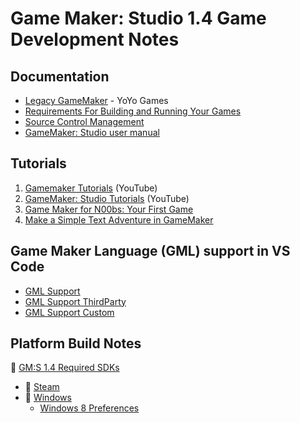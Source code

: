 # Game Maker: Studio 1.4 Game Development Notes

## Documentation

- [Legacy GameMaker](https://help.yoyogames.com/hc/en-us/categories/202590188-Legacy-GameMaker) - YoYo Games
- [Requirements For Building and Running Your Games](https://help.yoyogames.com/hc/en-us/articles/216753748-GM-S-1-4-Required-SDKs)
- [Source Control Management](https://docs.yoyogames.com/source/dadiospice/001_advanced%20use/source%20control/index.html)
- [GameMaker: Studio user manual](http://docs.yoyogames.com/source/dadiospice/)

## Tutorials

1. [Gamemaker Tutorials](https://www.youtube.com/playlist?list=PL_pDUk-0qMnd47pdkELJEU0dJE545xX7G) (YouTube)
2. [GameMaker: Studio Tutorials](https://www.youtube.com/playlist?list=PLPRT_JORnIurFYwHdWhLWR3bLH2nzChsm) (YouTube)
3. [Game Maker for N00bs: Your First Game](https://www.instructables.com/id/Game-Maker-for-N00bs/)
4. [Make a Simple Text Adventure in GameMaker](https://gdpalace.wordpress.com/2017/09/12/text-adventure/)

## Game Maker Language (GML) support in VS Code

- [GML Support](https://marketplace.visualstudio.com/items?itemName=liaronce.gml-support)
- [GML Support ThirdParty](https://marketplace.visualstudio.com/items?itemName=liaronce.gml-support-thirdparty)
- [GML Support Custom](https://marketplace.visualstudio.com/items?itemName=liaronce.gml-support-custom)

## Platform Build Notes

:link: [GM:S 1.4 Required SDKs](https://help.yoyogames.com/hc/en-us/articles/216753748-GM-S-1-4-Required-SDKs)

- :notebook_with_decorative_cover: [Steam](development-docs/game-development/game-development-platforms/steam-notes.md)
- :notebook_with_decorative_cover: [Windows](development-docs/game-development/game-development-platforms/windows-notes.md)
  - [Windows 8 Preferences](https://docs.yoyogames.com/source/dadiospice/001_advanced%20use/preferences/windows8%20preferences.html)
